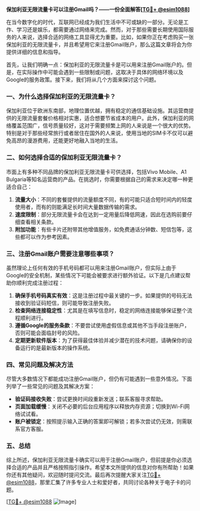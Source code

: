 **保加利亚无限流量卡可以注册Gmail吗？——一份全面解答[[TG💪+ @esim1088](https://t.me/s/esim1088)]**

在当今数字化的时代，互联网已经成为我们生活中不可或缺的一部分。无论是工作、学习还是娱乐，都需要通过网络来完成。然而，对于那些需要长期使用国际服务的人来说，选择合适的网络工具显得尤为重要。比如，如果你正在考虑购买一张保加利亚的无限流量卡，并且希望用它来注册Gmail账户，那么这篇文章将会为你提供详细的信息和指导。

首先，让我们明确一点：保加利亚的无限流量卡是可以用来注册Gmail账户的。但是，在实际操作中可能会遇到一些限制或问题，这取决于具体的网络环境以及Google的服务政策。接下来，我们将从几个方面来探讨这个问题。

### 一、为什么选择保加利亚的无限流量卡？

保加利亚位于欧洲东南部，地理位置优越，拥有稳定的通信基础设施。其运营商提供的无限流量套餐价格相对实惠，适合想要节省成本的用户。此外，保加利亚的网络覆盖范围广，信号质量较好，这对于需要频繁上网的人来说是一个很大的优势。特别是对于那些经常旅行或者居住在国外的人来说，使用当地的SIM卡不仅可以避免高昂的漫游费用，还能更好地融入当地的生活。

### 二、如何选择合适的保加利亚无限流量卡？

市面上有多种不同品牌的保加利亚无限流量卡可供选择，包括Vivo Mobile、A1 Bulgaria等知名运营商的产品。在挑选时，你需要根据自己的需求来决定哪一种更适合自己：

1. **流量大小**：不同的套餐提供的流量额度不同，有的可能只适合短时间内的轻度使用者，而有的则能满足长时间大量数据传输的需求。
2. **速度限制**：部分无限流量卡会在达到一定用量后降低网速，因此在选购前要仔细查看相关条款。
3. **附加功能**：有些卡片还附带其他增值服务，如免费通话分钟数、短信包等，这些都可以作为参考因素。

### 三、注册Gmail账户需要注意哪些事项？

虽然理论上任何有效的手机号码都可以用来注册Gmail账户，但实际上由于Google的安全机制，某些情况下可能会被要求进行额外验证。以下是几点建议帮助你顺利完成注册过程：

1. **确保手机号码真实有效**：这是注册过程中最关键的一步。如果提供的号码无法接收到验证码短信，则可能导致注册失败。
2. **检查网络连接稳定性**：尤其是在填写信息时，稳定的网络连接能够保证整个流程顺利进行。
3. **遵循Google的服务条款**：不要尝试使用虚假信息或其他不当手段注册账户，否则可能会面临封号的风险。
4. **定期更新软件版本**：为了获得最佳体验并减少潜在的技术问题，请确保你的设备运行的是最新版本的操作系统。

### 四、常见问题及解决方法

尽管大多数情况下都能成功注册Gmail账户，但仍有可能遇到一些意外情况。下面列举了一些常见的问题及其解决方案：

- **验证码接收失败**：尝试更换时间段重新发送；联系客服寻求帮助。
- **页面加载缓慢**：关闭不必要的后台应用程序以释放内存资源；切换到Wi-Fi网络试试看。
- **账户被锁定**：按照提示输入正确的答案即可解锁；若多次尝试仍无效，则需联系官方客服。

### 五、总结

综上所述，保加利亚无限流量卡确实可以用于注册Gmail账户，但前提是你必须选择合适的产品并且严格按照指引操作。希望本文所提供的信息对你有所帮助！如果你还有其他疑问，欢迎随时提问交流。最后再次提醒大家关注[TG💪+ @esim1088](https://t.me/s/esim1088)，那里汇集了许多专业人士和爱好者，共同讨论各种关于电子卡的问题。

[[TG💪+ @esim1088](https://t.me/s/esim1088) ![Image](https://i.postimg.cc/4NQfJmqS/Snipaste-2025-05-13-00-14-12.png)]
